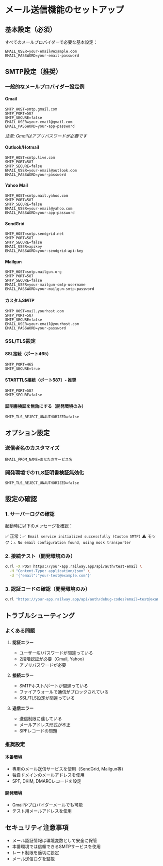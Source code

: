 # メール送信機能のセットアップ

## 基本設定（必須）

すべてのメールプロバイダーで必要な基本設定：

```
EMAIL_USER=your-email@example.com
EMAIL_PASSWORD=your-email-password
```

## SMTP設定（推奨）

### 一般的なメールプロバイダー設定例

#### Gmail
```
SMTP_HOST=smtp.gmail.com
SMTP_PORT=587
SMTP_SECURE=false
EMAIL_USER=your-email@gmail.com
EMAIL_PASSWORD=your-app-password
```
*注意: Gmailはアプリパスワードが必要です*

#### Outlook/Hotmail
```
SMTP_HOST=smtp.live.com
SMTP_PORT=587
SMTP_SECURE=false
EMAIL_USER=your-email@outlook.com
EMAIL_PASSWORD=your-password
```

#### Yahoo Mail
```
SMTP_HOST=smtp.mail.yahoo.com
SMTP_PORT=587
SMTP_SECURE=false
EMAIL_USER=your-email@yahoo.com
EMAIL_PASSWORD=your-app-password
```

#### SendGrid
```
SMTP_HOST=smtp.sendgrid.net
SMTP_PORT=587
SMTP_SECURE=false
EMAIL_USER=apikey
EMAIL_PASSWORD=your-sendgrid-api-key
```

#### Mailgun
```
SMTP_HOST=smtp.mailgun.org
SMTP_PORT=587
SMTP_SECURE=false
EMAIL_USER=your-mailgun-smtp-username
EMAIL_PASSWORD=your-mailgun-smtp-password
```

#### カスタムSMTP
```
SMTP_HOST=mail.yourhost.com
SMTP_PORT=587
SMTP_SECURE=false
EMAIL_USER=your-email@yourhost.com
EMAIL_PASSWORD=your-password
```

### SSL/TLS設定

#### SSL接続（ポート465）
```
SMTP_PORT=465
SMTP_SECURE=true
```

#### STARTTLS接続（ポート587）- 推奨
```
SMTP_PORT=587
SMTP_SECURE=false
```

#### 証明書検証を無効にする（開発環境のみ）
```
SMTP_TLS_REJECT_UNAUTHORIZED=false
```

## オプション設定

### 送信者名のカスタマイズ
```
EMAIL_FROM_NAME=あなたのサービス名
```

### 開発環境でのTLS証明書検証無効化
```
SMTP_TLS_REJECT_UNAUTHORIZED=false
```

## 設定の確認

### 1. サーバーログの確認
起動時に以下のメッセージを確認：

✅ 正常：`✅ Email service initialized successfully (Custom SMTP)`
⚠️ モック：`⚠️ No email configuration found, using mock transporter`

### 2. 接続テスト（開発環境のみ）
```bash
curl -X POST https://your-app.railway.app/api/auth/test-email \
  -H "Content-Type: application/json" \
  -d '{"email":"your-test@example.com"}'
```

### 3. 認証コードの確認（開発環境のみ）
```bash
curl "https://your-app.railway.app/api/auth/debug-codes?email=test@example.com&purpose=register"
```

## トラブルシューティング

### よくある問題

1. **認証エラー**
   - ユーザー名/パスワードが間違っている
   - 2段階認証が必要（Gmail, Yahoo）
   - アプリパスワードが必要

2. **接続エラー**
   - SMTPホスト/ポートが間違っている
   - ファイアウォールで通信がブロックされている
   - SSL/TLS設定が間違っている

3. **送信エラー**
   - 送信制限に達している
   - メールアドレス形式が不正
   - SPFレコードの問題

### 推奨設定

#### 本番環境
- 専用のメール送信サービスを使用（SendGrid, Mailgun等）
- 独自ドメインのメールアドレスを使用
- SPF, DKIM, DMARCレコードを設定

#### 開発環境
- Gmailやプロバイダーメールでも可能
- テスト用メールアドレスを使用

## セキュリティ注意事項

- メール認証情報は環境変数として安全に保管
- 本番環境では信頼できるSMTPサービスを使用
- レート制限を適切に設定
- メール送信ログを監視